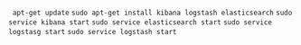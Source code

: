  ` apt-get update`
 `sudo apt-get install kibana logstash elasticsearch`
  `sudo service kibana start`
  `sudo service elasticsearch start`
  `sudo service logstasg start`
  `sudo service logstash start`
